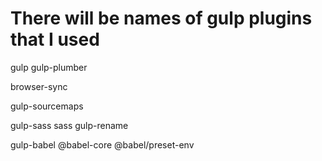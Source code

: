 # There will be names of gulp plugins that I used

gulp
gulp-plumber

browser-sync

gulp-sourcemaps

gulp-sass
sass
gulp-rename

gulp-babel
@babel-core
@babel/preset-env